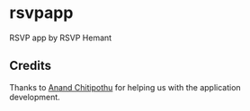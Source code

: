 # rsvpapp
RSVP app by RSVP Hemant

## Credits
Thanks to [Anand Chitipothu](https://twitter.com/anandology) for helping us with the application development. 
